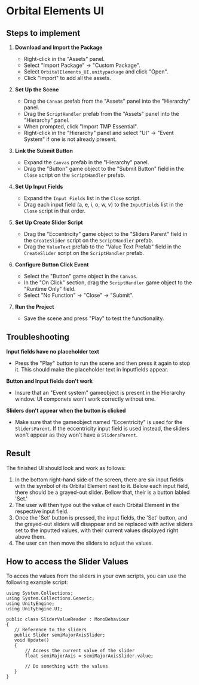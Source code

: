 # Orbital Elements UI

## Steps to implement

1. **Download and Import the Package**
   - Right-click in the "Assets" panel.
   - Select "Import Package" -> "Custom Package".
   - Select `OrbitalElements_UI.unitypackage` and click "Open".
   - Click "Import" to add all the assets.
    
2. **Set Up the Scene**
   - Drag the `Canvas` prefab from the "Assets" panel into the "Hierarchy" panel.
   - Drag the `ScriptHandler` prefab from the "Assets" panel into the "Hierarchy" panel.
   - When prompted, click "Import TMP Essential".
   - Right-click in the "Hierarchy" panel and select "UI" -> "Event System" if one is not already present.

3. **Link the Submit Button**
   - Expand the `Canvas` prefab in the "Hierarchy" panel.
   - Drag the "Button" game object to the "Submit Button" field in the `Close` script on the `ScriptHandler` prefab.
    
4. **Set Up Input Fields**
   - Expand the `Input Fields` list in the `Close` script.
   - Drag each input field (a, e, i, o, w, v) to the `InputFields` list in the `Close` script in that order.

5. **Set Up Create Slider Script**
   - Drag the "Eccentricity" game object to the "Sliders Parent" field in the `CreateSlider` script on the `ScriptHandler` prefab.
   - Drag the `ValueText` prefab to the "Value Text Prefab" field in the `CreateSlider` script on the `ScriptHandler` prefab.
  
6. **Configure Button Click Event**
   - Select the "Button" game object in the `Canvas`.
   - In the "On Click" section, drag the `ScriptHandler` game object to the "Runtime Only" field.
   - Select "No Function" -> "Close" -> "Submit".

7. **Run the Project**
   - Save the scene and press "Play" to test the functionality.

## Troubleshooting
**Input fields have no placeholder text**
   - Press the "Play" button to run the scene and then press it again to stop it. This should make the placeholder text in Inputfields appear.

**Button and Input fields don't work**
   - Insure that an "Event system" gameobject is present in the Hierarchy window. UI componets won't work correctly without one.

**Sliders don't appear when the button is clicked**
   - Make sure that the gameobject named "Eccentricity" is used for the `SlidersParent`. If the eccentricity input field is used instead, the sliders won't appear as they won't have a `SlidersParent`.

## Result
The finished UI should look and work as follows:

   1. In the bottom right-hand side of the screen, there are six input fields with the symbol of its Orbital Element next to it. Below each input field, there should be a grayed-out slider. Bellow that, their is a button labled 'Set.'
   2. The user will then type out the value of each Orbital Element in the respective input field.
   3. Once the 'Set' button is pressed, the input fields, the 'Set' button, and the grayed-out sliders will disappear and be replaced with active sliders set to the inputted values, with their current values displayed right above them.
   4. The user can then move the sliders to adjust the values.

## How to access the Slider Values
To acces the values from the sliders in your own scripts, you can use the following example script:

    using System.Collections;
    using System.Collections.Generic;
    using UnityEngine;
    using UnityEngine.UI;
    
    public class SliderValueReader : MonoBehaviour
    {
       // Reference to the sliders
       public Slider semiMajorAxisSlider;
       void Update()
       {
           // Access the current value of the slider
           float semiMajorAxis = semiMajorAxisSlider.value;

           // Do something with the values
       }
    }
